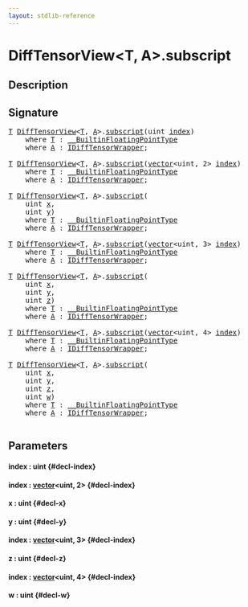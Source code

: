 ```yaml
---
layout: stdlib-reference
---
```


# DiffTensorView\<T, A\>\.subscript

## Description





## Signature 

<pre>
<a href="/stdlib-reference/types/difftensorview-04a/index#typeparam-T" class="code_type">T</a> <a href="/stdlib-reference/types/difftensorview-04a/index" class="code_type">DiffTensorView</a>&lt;<a href="/stdlib-reference/types/difftensorview-04a/index#typeparam-T" class="code_type">T</a>, <a href="/stdlib-reference/types/difftensorview-04a/index#typeparam-A" class="code_type">A</a>&gt;.<a href="/stdlib-reference/types/difftensorview-04a/subscript">subscript</a>(<span class="code_keyword">uint</span> <a href="/stdlib-reference/types/difftensorview-04a/subscript#decl-index" class="code_param">index</a>)
    <span class='code_keyword'>where</span> <a href="/stdlib-reference/types/difftensorview-04a/index#typeparam-T" class="code_type">T</a> : <a href="/stdlib-reference/interfaces/0_builtinfloatingpointtype-029hm/index" class="code_type">__BuiltinFloatingPointType</a>
    <span class='code_keyword'>where</span> <a href="/stdlib-reference/types/difftensorview-04a/index#typeparam-A" class="code_type">A</a> : <a href="/stdlib-reference/interfaces/idifftensorwrapper-015b/index" class="code_type">IDiffTensorWrapper</a>;

<a href="/stdlib-reference/types/difftensorview-04a/index#typeparam-T" class="code_type">T</a> <a href="/stdlib-reference/types/difftensorview-04a/index" class="code_type">DiffTensorView</a>&lt;<a href="/stdlib-reference/types/difftensorview-04a/index#typeparam-T" class="code_type">T</a>, <a href="/stdlib-reference/types/difftensorview-04a/index#typeparam-A" class="code_type">A</a>&gt;.<a href="/stdlib-reference/types/difftensorview-04a/subscript">subscript</a>(<a href="/stdlib-reference/types/vector/index" class="code_type">vector</a>&lt;<span class="code_keyword">uint</span>, 2&gt; <a href="/stdlib-reference/types/difftensorview-04a/subscript#decl-index" class="code_param">index</a>)
    <span class='code_keyword'>where</span> <a href="/stdlib-reference/types/difftensorview-04a/index#typeparam-T" class="code_type">T</a> : <a href="/stdlib-reference/interfaces/0_builtinfloatingpointtype-029hm/index" class="code_type">__BuiltinFloatingPointType</a>
    <span class='code_keyword'>where</span> <a href="/stdlib-reference/types/difftensorview-04a/index#typeparam-A" class="code_type">A</a> : <a href="/stdlib-reference/interfaces/idifftensorwrapper-015b/index" class="code_type">IDiffTensorWrapper</a>;

<a href="/stdlib-reference/types/difftensorview-04a/index#typeparam-T" class="code_type">T</a> <a href="/stdlib-reference/types/difftensorview-04a/index" class="code_type">DiffTensorView</a>&lt;<a href="/stdlib-reference/types/difftensorview-04a/index#typeparam-T" class="code_type">T</a>, <a href="/stdlib-reference/types/difftensorview-04a/index#typeparam-A" class="code_type">A</a>&gt;.<a href="/stdlib-reference/types/difftensorview-04a/subscript">subscript</a>(
    <span class="code_keyword">uint</span> <a href="/stdlib-reference/types/difftensorview-04a/subscript#decl-x" class="code_param">x</a>,
    <span class="code_keyword">uint</span> <a href="/stdlib-reference/types/difftensorview-04a/subscript#decl-y" class="code_param">y</a>)
    <span class='code_keyword'>where</span> <a href="/stdlib-reference/types/difftensorview-04a/index#typeparam-T" class="code_type">T</a> : <a href="/stdlib-reference/interfaces/0_builtinfloatingpointtype-029hm/index" class="code_type">__BuiltinFloatingPointType</a>
    <span class='code_keyword'>where</span> <a href="/stdlib-reference/types/difftensorview-04a/index#typeparam-A" class="code_type">A</a> : <a href="/stdlib-reference/interfaces/idifftensorwrapper-015b/index" class="code_type">IDiffTensorWrapper</a>;

<a href="/stdlib-reference/types/difftensorview-04a/index#typeparam-T" class="code_type">T</a> <a href="/stdlib-reference/types/difftensorview-04a/index" class="code_type">DiffTensorView</a>&lt;<a href="/stdlib-reference/types/difftensorview-04a/index#typeparam-T" class="code_type">T</a>, <a href="/stdlib-reference/types/difftensorview-04a/index#typeparam-A" class="code_type">A</a>&gt;.<a href="/stdlib-reference/types/difftensorview-04a/subscript">subscript</a>(<a href="/stdlib-reference/types/vector/index" class="code_type">vector</a>&lt;<span class="code_keyword">uint</span>, 3&gt; <a href="/stdlib-reference/types/difftensorview-04a/subscript#decl-index" class="code_param">index</a>)
    <span class='code_keyword'>where</span> <a href="/stdlib-reference/types/difftensorview-04a/index#typeparam-T" class="code_type">T</a> : <a href="/stdlib-reference/interfaces/0_builtinfloatingpointtype-029hm/index" class="code_type">__BuiltinFloatingPointType</a>
    <span class='code_keyword'>where</span> <a href="/stdlib-reference/types/difftensorview-04a/index#typeparam-A" class="code_type">A</a> : <a href="/stdlib-reference/interfaces/idifftensorwrapper-015b/index" class="code_type">IDiffTensorWrapper</a>;

<a href="/stdlib-reference/types/difftensorview-04a/index#typeparam-T" class="code_type">T</a> <a href="/stdlib-reference/types/difftensorview-04a/index" class="code_type">DiffTensorView</a>&lt;<a href="/stdlib-reference/types/difftensorview-04a/index#typeparam-T" class="code_type">T</a>, <a href="/stdlib-reference/types/difftensorview-04a/index#typeparam-A" class="code_type">A</a>&gt;.<a href="/stdlib-reference/types/difftensorview-04a/subscript">subscript</a>(
    <span class="code_keyword">uint</span> <a href="/stdlib-reference/types/difftensorview-04a/subscript#decl-x" class="code_param">x</a>,
    <span class="code_keyword">uint</span> <a href="/stdlib-reference/types/difftensorview-04a/subscript#decl-y" class="code_param">y</a>,
    <span class="code_keyword">uint</span> <a href="/stdlib-reference/types/difftensorview-04a/subscript#decl-z" class="code_param">z</a>)
    <span class='code_keyword'>where</span> <a href="/stdlib-reference/types/difftensorview-04a/index#typeparam-T" class="code_type">T</a> : <a href="/stdlib-reference/interfaces/0_builtinfloatingpointtype-029hm/index" class="code_type">__BuiltinFloatingPointType</a>
    <span class='code_keyword'>where</span> <a href="/stdlib-reference/types/difftensorview-04a/index#typeparam-A" class="code_type">A</a> : <a href="/stdlib-reference/interfaces/idifftensorwrapper-015b/index" class="code_type">IDiffTensorWrapper</a>;

<a href="/stdlib-reference/types/difftensorview-04a/index#typeparam-T" class="code_type">T</a> <a href="/stdlib-reference/types/difftensorview-04a/index" class="code_type">DiffTensorView</a>&lt;<a href="/stdlib-reference/types/difftensorview-04a/index#typeparam-T" class="code_type">T</a>, <a href="/stdlib-reference/types/difftensorview-04a/index#typeparam-A" class="code_type">A</a>&gt;.<a href="/stdlib-reference/types/difftensorview-04a/subscript">subscript</a>(<a href="/stdlib-reference/types/vector/index" class="code_type">vector</a>&lt;<span class="code_keyword">uint</span>, 4&gt; <a href="/stdlib-reference/types/difftensorview-04a/subscript#decl-index" class="code_param">index</a>)
    <span class='code_keyword'>where</span> <a href="/stdlib-reference/types/difftensorview-04a/index#typeparam-T" class="code_type">T</a> : <a href="/stdlib-reference/interfaces/0_builtinfloatingpointtype-029hm/index" class="code_type">__BuiltinFloatingPointType</a>
    <span class='code_keyword'>where</span> <a href="/stdlib-reference/types/difftensorview-04a/index#typeparam-A" class="code_type">A</a> : <a href="/stdlib-reference/interfaces/idifftensorwrapper-015b/index" class="code_type">IDiffTensorWrapper</a>;

<a href="/stdlib-reference/types/difftensorview-04a/index#typeparam-T" class="code_type">T</a> <a href="/stdlib-reference/types/difftensorview-04a/index" class="code_type">DiffTensorView</a>&lt;<a href="/stdlib-reference/types/difftensorview-04a/index#typeparam-T" class="code_type">T</a>, <a href="/stdlib-reference/types/difftensorview-04a/index#typeparam-A" class="code_type">A</a>&gt;.<a href="/stdlib-reference/types/difftensorview-04a/subscript">subscript</a>(
    <span class="code_keyword">uint</span> <a href="/stdlib-reference/types/difftensorview-04a/subscript#decl-x" class="code_param">x</a>,
    <span class="code_keyword">uint</span> <a href="/stdlib-reference/types/difftensorview-04a/subscript#decl-y" class="code_param">y</a>,
    <span class="code_keyword">uint</span> <a href="/stdlib-reference/types/difftensorview-04a/subscript#decl-z" class="code_param">z</a>,
    <span class="code_keyword">uint</span> <a href="/stdlib-reference/types/difftensorview-04a/subscript#decl-w" class="code_param">w</a>)
    <span class='code_keyword'>where</span> <a href="/stdlib-reference/types/difftensorview-04a/index#typeparam-T" class="code_type">T</a> : <a href="/stdlib-reference/interfaces/0_builtinfloatingpointtype-029hm/index" class="code_type">__BuiltinFloatingPointType</a>
    <span class='code_keyword'>where</span> <a href="/stdlib-reference/types/difftensorview-04a/index#typeparam-A" class="code_type">A</a> : <a href="/stdlib-reference/interfaces/idifftensorwrapper-015b/index" class="code_type">IDiffTensorWrapper</a>;

</pre>

## Parameters

#### index  : uint {#decl-index}
#### index  : [vector](/stdlib-reference/types/vector/index)\<uint, 2\> {#decl-index}
#### x  : uint {#decl-x}
#### y  : uint {#decl-y}
#### index  : [vector](/stdlib-reference/types/vector/index)\<uint, 3\> {#decl-index}
#### z  : uint {#decl-z}
#### index  : [vector](/stdlib-reference/types/vector/index)\<uint, 4\> {#decl-index}
#### w  : uint {#decl-w}

